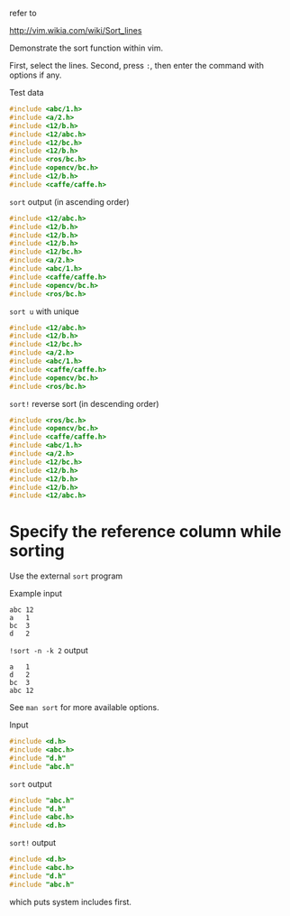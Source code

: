 
refer to

http://vim.wikia.com/wiki/Sort_lines

Demonstrate the sort function within vim.


First, select the lines.
Second, press `:`, then enter the command with options if any.

Test data

```.cpp
#include <abc/1.h>
#include <a/2.h>
#include <12/b.h>
#include <12/abc.h>
#include <12/bc.h>
#include <12/b.h>
#include <ros/bc.h>
#include <opencv/bc.h>
#include <12/b.h>
#include <caffe/caffe.h>
```

`sort` output (in ascending order)

```.cpp
#include <12/abc.h>
#include <12/b.h>
#include <12/b.h>
#include <12/b.h>
#include <12/bc.h>
#include <a/2.h>
#include <abc/1.h>
#include <caffe/caffe.h>
#include <opencv/bc.h>
#include <ros/bc.h>
```

`sort u` with unique

```.cpp
#include <12/abc.h>
#include <12/b.h>
#include <12/bc.h>
#include <a/2.h>
#include <abc/1.h>
#include <caffe/caffe.h>
#include <opencv/bc.h>
#include <ros/bc.h>
```

`sort!` reverse sort (in descending order)

```.cpp
#include <ros/bc.h>
#include <opencv/bc.h>
#include <caffe/caffe.h>
#include <abc/1.h>
#include <a/2.h>
#include <12/bc.h>
#include <12/b.h>
#include <12/b.h>
#include <12/b.h>
#include <12/abc.h>
```

# Specify the reference column while sorting

Use the external `sort` program

Example input

```
abc 12
a   1
bc  3
d   2
```

`!sort -n -k 2` output

```
a   1
d   2
bc  3
abc 12
```

See `man sort` for more available options.


Input

```.cpp
#include <d.h>
#include <abc.h>
#include "d.h"
#include "abc.h"
```

`sort` output

```.cpp
#include "abc.h"
#include "d.h"
#include <abc.h>
#include <d.h>
```

`sort!` output

```.cpp
#include <d.h>
#include <abc.h>
#include "d.h"
#include "abc.h"
```

which puts system includes first.

